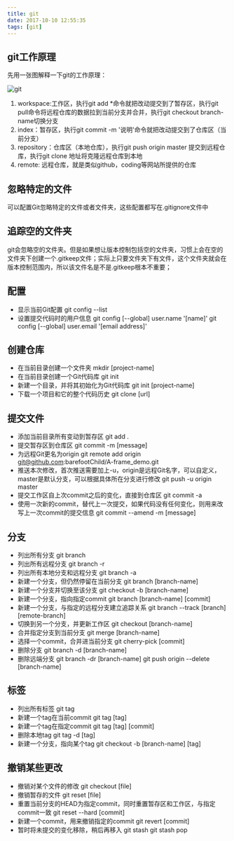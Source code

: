 ```yaml
---
title: git
date: 2017-10-10 12:55:35
tags: [git]
---
```

## git工作原理

先用一张图解释一下git的工作原理：

![git](https://dn-Myg6wSTV.qbox.me/fea7461e85aee80bbe96.png?imageView2/0/w/1280/h/960)

1. workspace:工作区，执行git add *命令就把改动提交到了暂存区，执行git pull命令将远程仓库的数据拉到当前分支并合并，执行git checkout branch-name切换分支
2. index：暂存区，执行git commit -m '说明'命令就把改动提交到了仓库区（当前分支）
3. repository：仓库区（本地仓库），执行git push origin master 提交到远程仓库，执行git clone 地址将克隆远程仓库到本地
4. remote: 远程仓库，就是类似github，coding等网站所提供的仓库

<!--more-->

## 忽略特定的文件

可以配置Git忽略特定的文件或者文件夹，这些配置都写在.gitignore文件中

## 追踪空的文件夹

git会忽略空的文件夹。但是如果想让版本控制包括空的文件夹，习惯上会在空的文件夹下创建一个.gitkeep文件；实际上只要文件夹下有文件，这个文件夹就会在版本控制范围内，所以该文件名是不是.gitkeep根本不重要；

## 配置

* 显示当前Git配置
git config --list
* 设置提交代码时的用户信息
git config [--global] user.name '[name]'
git config [--global] user.email '[email address]'

## 创建仓库

* 在当前目录创建一个文件夹
mkdir [project-name]
* 在当前目录创建一个Git代码库
git init
* 新建一个目录，并将其初始化为Git代码库
git init [project-name]
* 下载一个项目和它的整个代码历史
git clone [url]

## 提交文件

* 添加当前目录所有变动到暂存区
git add .
* 提交暂存区到仓库区
git commit -m [message]
* 为远程Git更名为origin
git remote add origin git@github.com:barefootChild/A-frame_demo.git
* 推送本次修改，首次推送需要加上-u，origin是远程Git名字，可以自定义，master是默认分支，可以根据具体所在分支进行修改
git push -u origin master
* 提交工作区自上次commit之后的变化，直接到仓库区
git commit -a
* 使用一次新的commit，替代上一次提交，如果代码没有任何变化，则用来改写上一次commit的提交信息
git commit --amend -m [message]

## 分支

* 列出所有分支
git branch
* 列出所有远程分支
git branch -r
* 列出所有本地分支和远程分支
git branch -a
* 新建一个分支，但仍然停留在当前分支
git branch [branch-name]
* 新建一个分支并切换至该分支
git checkout -b [branch-name]
* 新建一个分支，指向指定commit
git branch [branch-name] [commit]
* 新建一个分支，与指定的远程分支建立追踪关系
git branch --track [branch] [remote-branch]
* 切换到另一个分支，并更新工作区
git checkout [branch-name]
* 合并指定分支到当前分支
git merge [branch-name]
* 选择一个commit，合并进当前分支
git cherry-pick [commit]
* 删除分支
git branch -d [branch-name]
* 删除远端分支
git branch -dr [branch-name]
git push origin --delete [branch-name]

## 标签

* 列出所有标签
git tag
* 新建一个tag在当前commit
git tag [tag]
* 新建一个tag在指定commit
git tag [tag] [commit]
* 删除本地tag
git tag -d [tag]
* 新建一个分支，指向某个tag
git checkout -b [branch-name] [tag]

## 撤销某些更改

* 撤销对某个文件的修改
git checkout [file]
* 撤销暂存的文件
git reset [file]
* 重置当前分支的HEAD为指定commit，同时重置暂存区和工作区，与指定commit一致
git reset --hard [commit]
* 新建一个commit，用来撤销指定的commit
git revert [commit]
* 暂时将未提交的变化移除，稍后再移入
git stash
git stash pop

